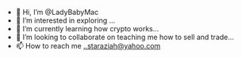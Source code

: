 - 👋 Hi, I’m @LadyBabyMac
- 👀 I’m interested in exploring ...
- 🌱 I’m currently learning how crypto works...
- 💞️ I’m looking to collaborate on teaching me how to sell and trade...
- 📫 How to reach me ..staraziah@yahoo.com

<!---
LadyBabyMac/LadyBabyMac is a ✨ special ✨ repository because its `README.md` (this file) appears on your GitHub profile.
You can click the Preview link to take a look at your changes.
--->
